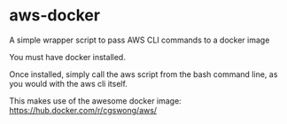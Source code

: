 # aws-docker
A simple wrapper script to pass AWS CLI commands to a docker image

You must have docker installed.

Once installed, simply call the aws script from the bash command line, as you would with the aws cli itself.

This makes use of the awesome docker image: https://hub.docker.com/r/cgswong/aws/  
